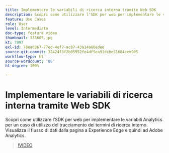 ```yaml
---
title: Implementare le variabili di ricerca interna tramite Web SDK
description: Scopri come utilizzare l’SDK per web per implementare le variabili Analytics per un caso di utilizzo del tracciamento dei termini di ricerca interno. Visualizza il flusso di dati dalla pagina a Experience Edge e quindi ad Adobe Analytics.
feature: Use Cases
role: User
level: Intermediate
doc-type: feature video
thumbnail: 333605.jpg
kt: 7997
exl-id: 78ead867-77ed-4ef7-ac87-43a14a60edee
source-git-commit: 32424f3f2b05952fe4df9ea91dcbe51684cee905
workflow-type: ht
source-wordcount: '86'
ht-degree: 100%

---
```


# Implementare le variabili di ricerca interna tramite Web SDK

Scopri come utilizzare l’SDK per web per implementare le variabili Analytics per un caso di utilizzo del tracciamento dei termini di ricerca interno. Visualizza il flusso di dati dalla pagina a Experience Edge e quindi ad Adobe Analytics.

>[!VIDEO](https://video.tv.adobe.com/v/333605/?quality=12&learn=on)
